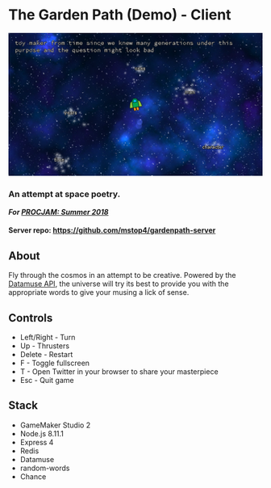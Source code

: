 # The Garden Path (Demo) - Client

!["Screenshot 1"](https://github.com/mstop4/garden-path-game/blob/master/screenshots/screen1.png?raw=true)

### An attempt at space poetry.

***For [PROCJAM: Summer 2018](https://itch.io/jam/procjam)***

#### Server repo: https://github.com/mstop4/gardenpath-server

## About

Fly through the cosmos in an attempt to be creative. Powered by the [Datamuse API](https://www.datamuse.com/api/), the universe will try its best to provide you with the appropriate words to give your musing a lick of sense.

## Controls

* Left/Right - Turn
* Up - Thrusters
* Delete - Restart
* F - Toggle fullscreen
* T - Open Twitter in your browser to share your masterpiece
* Esc - Quit game

## Stack

* GameMaker Studio 2
* Node.js 8.11.1
* Express 4
* Redis
* Datamuse
* random-words
* Chance